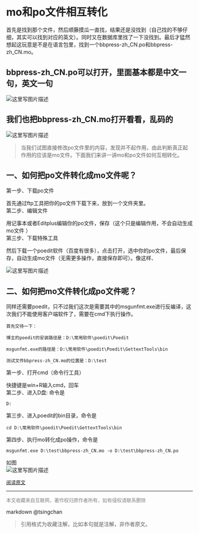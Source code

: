 mo和po文件相互转化
=========================



首先是找到那个文件，然后顺藤摸瓜一直找，结果还是没找到（自己找的不够仔细，其实可以找到对应的英文）。同时又在数据库里找了一下没找到。最后才猛然想起这玩意是不是在语言包里，找到一个bbpress-zh\_CN.po和bbpress-zh\_CN.mo。

bbpress-zh\_CN.po可以打开，里面基本都是中文一句，英文一句
-------------------------------------

![这里写图片描述](https://img-blog.csdn.net/20170314163059800?watermark/2/text/aHR0cDovL2Jsb2cuY3Nkbi5uZXQvTElVX1lBTlpIQU8=/font/5a6L5L2T/fontsize/400/fill/I0JBQkFCMA==/dissolve/70/gravity/SouthEast)

我们也把bbpress-zh\_CN.mo打开看看，乱码的
-----------------------------

![这里写图片描述](https://img-blog.csdn.net/20170314163130862?watermark/2/text/aHR0cDovL2Jsb2cuY3Nkbi5uZXQvTElVX1lBTlpIQU8=/font/5a6L5L2T/fontsize/400/fill/I0JBQkFCMA==/dissolve/70/gravity/SouthEast)

> 当我们试图直接修改po文件里的内容，发现并不起作用，由此判断真正起作用的应该是mo文件。下面我们来讲一讲mo和po文件如何互相转化。

一、如何把po文件转化成mo文件呢？
------------------

第一步、下载po文件

首先通过ftp工具把你的po文件下载下来，放到一个文件夹里。   
第二步、编辑文件

用记事本或者Editplus编辑你的po文件，保存（这个只是编辑作用，不会自动生成mo文件 ）   
第三步、下载特殊工具

然后下载一个poedit软件（百度有很多），点击打开，选中你的po文件，最后保存，自动生成mo文件（无需更多操作，直接保存即可）。像这样、

![这里写图片描述](https://img-blog.csdn.net/20170314163408549?watermark/2/text/aHR0cDovL2Jsb2cuY3Nkbi5uZXQvTElVX1lBTlpIQU8=/font/5a6L5L2T/fontsize/400/fill/I0JBQkFCMA==/dissolve/70/gravity/SouthEast)

二、如何把mo文件转化成po文件呢？
------------------

同样还需要poedit，只不过我们这次是需要其中的msgunfmt.exe进行反编译，这次我们不能使用客户端软件了，需要在cmd下执行操作。

```
首先交待一下：

博主的poedit的安装路径是：D:\常用软件\poedit\Poedit

msgunfmt.exe的路径是：D:\常用软件\poedit\Poedit\GettextTools\bin

测试文件bbpress-zh_CN.mo的位置是：D:\test

```

第一步、打开cmd（命令行工具）

快捷键是win+R输入cmd，回车   
第二步、进入D盘: 命令是

```
D:

```

第三步、进入poedit的bin目录，命令是

```
cd D:\常用软件\poedit\Poedit\GettextTools\bin

```

第四步、执行mo转化成po操作，命令是

```
msgunfmt.exe D:\test\bbpress-zh_CN.mo -o D:\test\bbpress-zh_CN.po

```

如图   
![这里写图片描述](https://img-blog.csdn.net/20170314163457628?watermark/2/text/aHR0cDovL2Jsb2cuY3Nkbi5uZXQvTElVX1lBTlpIQU8=/font/5a6L5L2T/fontsize/400/fill/I0JBQkFCMA==/dissolve/70/gravity/SouthEast)


<font size=2 color=grey>[阅读原文](https://blog.csdn.net/liu_yanzhao/article/details/62045260)</font>


----
<font size=2 color='grey'>本文收藏来自互联网，著作权归原作者所有，如有侵权请联系删除</font>

markdown @tsingchan 

> 引用格式为收藏注解，比如本句就是注解，非作者原文。
